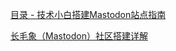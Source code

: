 ---
---

[目录 - 技术小白搭建Mastodon站点指南](https://pullopen.github.io/catalog/) 

[长毛象（Mastodon）社区搭建详解](https://www.notion.so/Mastodon-042a05ee29a048df8b2c1afd49e4c49b) 

